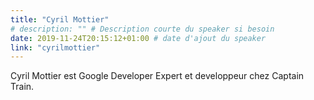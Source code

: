 ```yaml
---
title: "Cyril Mottier"
# description: "" # Description courte du speaker si besoin
date: 2019-11-24T20:15:12+01:00 # date d'ajout du speaker
link: "cyrilmottier"
---
```

Cyril Mottier est Google Developer Expert et developpeur chez Captain Train.